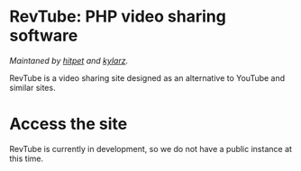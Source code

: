 # RevTube: PHP video sharing software

*Maintaned by [hitpet](https://github.com/hitpet) and [kylarz](https://github.com/ky-1).*

RevTube is a video <!--(with audio uploading a feature that was going to be added)--> sharing site designed as an alternative to YouTube and similar sites.
# Access the site 
<!--You can access RevTube at https://rev.yoretude.com.-->
<!--~~For the upcoming "Redux" layout, the link is: https://redst0ne.xyz/vistatuberedux~~ (Redux is cancelled)
For the current "skeuo" layout, the link is https://rev.yoretude.com.
-->
RevTube is currently in development, so we do not have a public instance at this time.
<!--# Changelog (only shows latest major update)
## January 12, 2024
The RevTube branding has been restored. (Also it's been a little over 2 years since this project started so that's neat, I guess.)

*To see every update, view the full [changelog](https://github.com/ars0nstudios/revtube/blob/semi-2013/changelog.md).*-->
